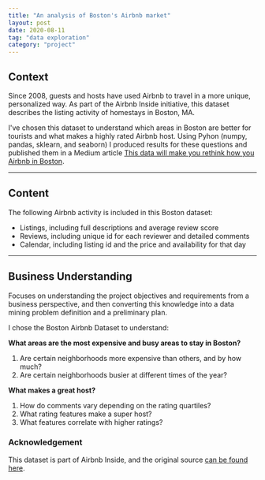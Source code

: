 ```yaml
---
title: "An analysis of Boston's Airbnb market"
layout: post
date: 2020-08-11
tag: "data exploration"
category: "project"
---
```


## Context

Since 2008, guests and hosts have used Airbnb to travel in a more unique, personalized way. As part of the Airbnb Inside initiative, this dataset describes the listing activity of homestays in Boston, MA.

I've chosen this dataset to understand which areas in Boston are better for tourists and what makes a highly rated Airbnb host. Using Pyhon (numpy, pandas, sklearn, and seaborn) I produced results for these questions and published them in a Medium article [This data will make you rethink how you Airbnb in Boston](https://medium.com/@andrescrucetta/this-data-will-make-you-rethink-how-you-airbnb-in-boston-dff227e80732?sk=46bf35cad3f539b96ce596f70fae5d5e).

---

## Content

The following Airbnb activity is included in this Boston dataset:

- Listings, including full descriptions and average review score
- Reviews, including unique id for each reviewer and detailed comments
- Calendar, including listing id and the price and availability for that day

---

## Business Understanding

Focuses on understanding the project objectives and requirements from a business perspective, and then converting this knowledge into a data mining problem definition and a preliminary plan.

I chose the Boston Airbnb Dataset to understand:

**What areas are the most expensive and busy areas to stay in Boston?**

1. Are certain neighborhoods more expensive than others, and by how much?
2. Are certain neighborhoods busier at different times of the year?

**What makes a great host?**

1. How do comments vary depending on the rating quartiles?
2. What rating features make a super host?
3. What features correlate with higher ratings?

### Acknowledgement

This dataset is part of Airbnb Inside, and the original source [can be found here](https://insideairbnb.com/get-the-data.html).
